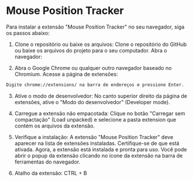 # Mouse Position Tracker

Para instalar a extensão "Mouse Position Tracker" no seu navegador, siga os passos abaixo:

1. Clone o repositório ou baixe os arquivos:
Clone o repositório do GitHub ou baixe os arquivos do projeto para o seu computador.
Abra o navegador:

2. Abra o Google Chrome ou qualquer outro navegador baseado no Chromium.
Acesse a página de extensões:

```bash
Digite chrome://extensions/ na barra de endereços e pressione Enter.
```

3. Ative o modo de desenvolvedor:
No canto superior direito da página de extensões, ative o "Modo do desenvolvedor" (Developer mode).

4. Carregue a extensão não empacotada:
Clique no botão "Carregar sem compactação" (Load unpacked) e selecione a pasta extension que contém os arquivos da extensão.

5. Verifique a instalação:
A extensão "Mouse Position Tracker" deve aparecer na lista de extensões instaladas. Certifique-se de que está ativada.
Agora, a extensão está instalada e pronta para uso. Você pode abrir o popup da extensão clicando no ícone da extensão na barra de ferramentas do navegador.

6. Atalho da extensão:
CTRL + B